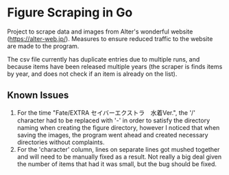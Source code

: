 # Figure Scraping in Go

Project to scrape data and images from Alter's wonderful website (https://alter-web.jp/).
Measures to ensure reduced traffic to the website are made to the program.

The csv file currently has duplicate entries due to multiple runs, and because items have been released multiple years (the scraper is finds items by year, and does not check if an item is already on the list).

## Known Issues
1. For the time "Fate/EXTRA セイバーエクストラ　水着Ver.", the '/' character had to be replaced with '-' in order to satisfy the directory naming when creating the figure directory, however I noticed that when saving the images, the program went ahead and created necessary directories without complaints.
2. For the 'character' column, lines on separate lines got mushed together and will need to be manually fixed as a result. Not really a big deal given the number of items that had it was small, but the bug should be fixed.
